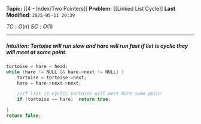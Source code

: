 **Topic:**  [[4 - Index/Two Pointers]]
**Problem:**  [[Linked List Cycle]]
**Last Modified**: `2025-05-11 20:39`

 $TC: O(n)$
 $SC: O(1)$

---
##### **Intuition**:  **Tortoise** will run *slow* and **hare** will run *fast* if list is cyclic they will meet at some point. 
 
```cpp
tortoise = hare = head;
while (hare != NULL && hare->next != NULL) {
	tortoise = tortoise->next;
    hare = hare->next->next;

    //if list is cyclic tortoise will meet hare some point
    if (tortoise == hare)  return true;

}
return false;
```


